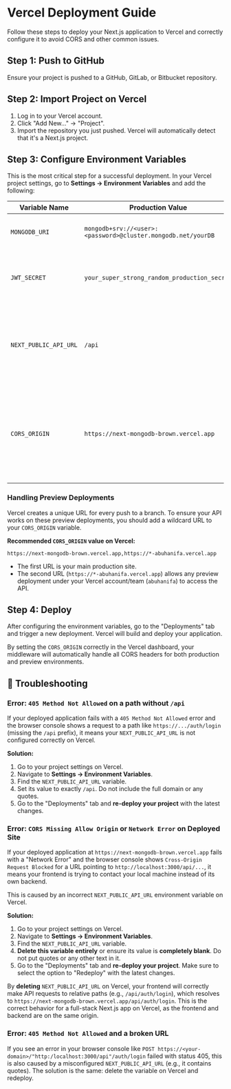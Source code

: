 # Vercel Deployment Guide

Follow these steps to deploy your Next.js application to Vercel and correctly configure it to avoid CORS and other common issues.

## Step 1: Push to GitHub

Ensure your project is pushed to a GitHub, GitLab, or Bitbucket repository.

## Step 2: Import Project on Vercel

1.  Log in to your Vercel account.
2.  Click "Add New..." -> "Project".
3.  Import the repository you just pushed. Vercel will automatically detect that it's a Next.js project.

## Step 3: Configure Environment Variables

This is the most critical step for a successful deployment. In your Vercel project settings, go to **Settings -> Environment Variables** and add the following:

| Variable Name         | Production Value                                             | Description                                                                                                                                                       |
| --------------------- | ------------------------------------------------------------ | ----------------------------------------------------------------------------------------------------------------------------------------------------------------- |
| `MONGODB_URI`         | `mongodb+srv://<user>:<password>@cluster.mongodb.net/yourDB` | Your **production** MongoDB connection string.                                                                                                                    |
| `JWT_SECRET`          | `your_super_strong_random_production_secret`                 | A long, random, and secret string for signing JWTs. Do not use the local development key.                                                                         |
| `NEXT_PUBLIC_API_URL` | `/api`                                                       | On Vercel, all API routes are prefixed with `/api`. This ensures frontend requests are sent to the correct path (e.g., `/api/auth/login`).                        |
| `CORS_ORIGIN`         | `https://next-mongodb-brown.vercel.app`                      | **This is the key to avoiding CORS issues.** Set this to your main production URL provided by Vercel. You can add multiple URLs separated by a comma (no spaces). |

### Handling Preview Deployments

Vercel creates a unique URL for every push to a branch. To ensure your API works on these preview deployments, you should add a wildcard URL to your `CORS_ORIGIN` variable.

**Recommended `CORS_ORIGIN` value on Vercel:**

```
https://next-mongodb-brown.vercel.app,https://*-abuhanifa.vercel.app
```

- The first URL is your main production site.
- The second URL (`https://*-abuhanifa.vercel.app`) allows any preview deployment under your Vercel account/team (`abuhanifa`) to access the API.

## Step 4: Deploy

After configuring the environment variables, go to the "Deployments" tab and trigger a new deployment. Vercel will build and deploy your application.

By setting the `CORS_ORIGIN` correctly in the Vercel dashboard, your middleware will automatically handle all CORS headers for both production and preview environments.

## 🚨 Troubleshooting

### Error: `405 Method Not Allowed` on a path without `/api`

If your deployed application fails with a `405 Method Not Allowed` error and the browser console shows a request to a path like `https://.../auth/login` (missing the `/api` prefix), it means your `NEXT_PUBLIC_API_URL` is not configured correctly on Vercel.

**Solution:**

1.  Go to your project settings on Vercel.
2.  Navigate to **Settings -> Environment Variables**.
3.  Find the `NEXT_PUBLIC_API_URL` variable.
4.  Set its value to exactly `/api`. Do not include the full domain or any quotes.
5.  Go to the "Deployments" tab and **re-deploy your project** with the latest changes.

### Error: `CORS Missing Allow Origin` or `Network Error` on Deployed Site

If your deployed application at `https://next-mongodb-brown.vercel.app` fails with a "Network Error" and the browser console shows `Cross-Origin Request Blocked` for a URL pointing to `http://localhost:3000/api/...`, it means your frontend is trying to contact your local machine instead of its own backend.

This is caused by an incorrect `NEXT_PUBLIC_API_URL` environment variable on Vercel.

**Solution:**

1.  Go to your project settings on Vercel.
2.  Navigate to **Settings -> Environment Variables**.
3.  Find the `NEXT_PUBLIC_API_URL` variable.
4.  **Delete this variable entirely** or ensure its value is **completely blank**. Do not put quotes or any other text in it.
5.  Go to the "Deployments" tab and **re-deploy your project**. Make sure to select the option to "Redeploy" with the latest changes.

By **deleting** `NEXT_PUBLIC_API_URL` on Vercel, your frontend will correctly make API requests to relative paths (e.g., `/api/auth/login`), which resolves to `https://next-mongodb-brown.vercel.app/api/auth/login`. This is the correct behavior for a full-stack Next.js app on Vercel, as the frontend and backend are on the same origin.

### Error: `405 Method Not Allowed` and a broken URL

If you see an error in your browser console like `POST https://<your-domain>/"http:/localhost:3000/api"/auth/login` failed with status 405, this is also caused by a misconfigured `NEXT_PUBLIC_API_URL` (e.g., it contains quotes). The solution is the same: delete the variable on Vercel and redeploy.
